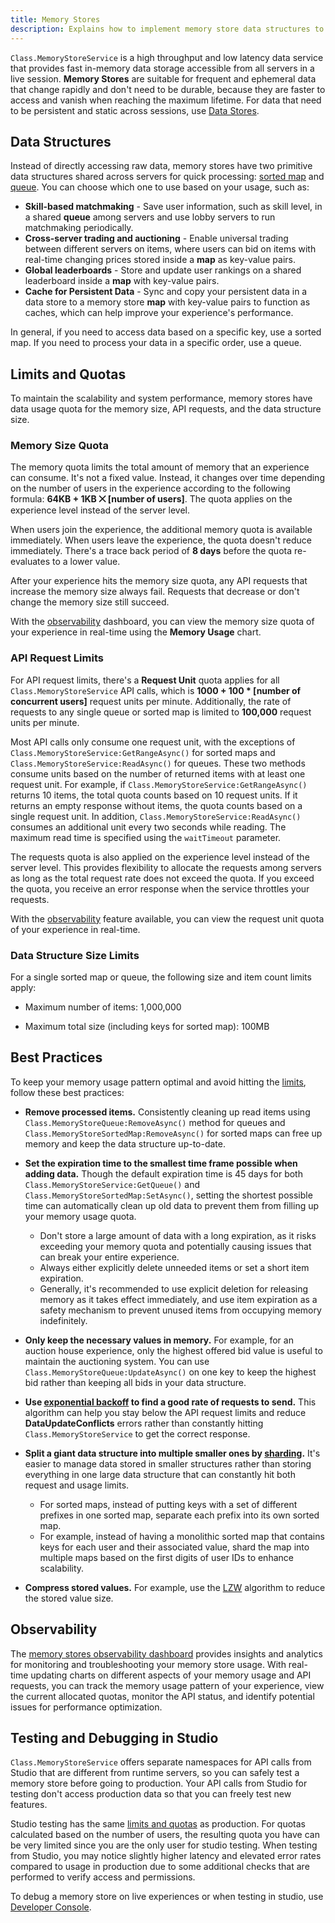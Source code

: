 ```yaml
---
title: Memory Stores
description: Explains how to implement memory store data structures to store frequent in-memory data.
---
```


`Class.MemoryStoreService` is a high throughput and low latency data service that provides fast in-memory data storage accessible from all servers in a live session. **Memory Stores** are suitable for frequent and ephemeral data that change rapidly and don't need to be durable, because they are faster to access and vanish when reaching the maximum lifetime. For data that need to be persistent and static across sessions, use [Data Stores](../../cloud-services/datastores.md).

## Data Structures

Instead of directly accessing raw data, memory stores have two primitive data structures shared across servers for quick processing: [sorted map](../../cloud-services/memory-stores/sorted-map.md) and [queue](../../cloud-services/memory-stores/queue.md). You can choose which one to use based on your usage, such as:

- **Skill-based matchmaking** - Save user information, such as skill level, in a shared **queue** among servers and use lobby servers to run matchmaking periodically.
- **Cross-server trading and auctioning** - Enable universal trading between different servers on items, where users can bid on items with real-time changing prices stored inside a **map** as key-value pairs.
- **Global leaderboards** - Store and update user rankings on a shared leaderboard inside a **map** with key-value pairs.
- **Cache for Persistent Data** - Sync and copy your persistent data in a data store to a memory store **map** with key-value pairs to function as caches, which can help improve your experience's performance.

In general, if you need to access data based on a specific key, use a sorted map. If you need to process your data in a specific order, use a queue.

## Limits and Quotas

To maintain the scalability and system performance, memory stores have data usage quota for the memory size, API requests, and the data structure size.

### Memory Size Quota

The memory quota limits the total amount of memory that an experience can consume. It's not a fixed value. Instead, it changes over time depending on the number of users in the experience according to the following formula: **64KB + 1KB ⨉ [number of users]**. The quota applies on the experience level instead of the server level.

When users join the experience, the additional memory quota is available immediately. When users leave the experience, the quota doesn't reduce immediately. There's a trace back period of **8 days** before the quota re-evaluates to a lower value.

After your experience hits the memory size quota, any API requests that increase the memory size always fail. Requests that decrease or don't change the memory size still succeed.

With the [observability](../../cloud-services/memory-stores/observability.md) dashboard, you can view the memory size quota of your experience in real-time using the **Memory Usage** chart.

### API Request Limits

For API request limits, there's a **Request Unit** quota applies for all `Class.MemoryStoreService` API calls, which is **1000 + 100 \* [number of concurrent users]** request units per minute. Additionally, the rate of requests to any single queue or sorted map is limited to **100,000** request units per minute.

Most API calls only consume one request unit, with the exceptions of `Class.MemoryStoreService:GetRangeAsync()` for sorted maps and `Class.MemoryStoreService:ReadAsync()` for queues. These two methods consume units based on the number of returned items with at least one request unit. For example, if `Class.MemoryStoreService:GetRangeAsync()` returns 10 items, the total quota counts based on 10 request units. If it returns an empty response without items, the quota counts based on a single request unit. In addition, `Class.MemoryStoreService:ReadAsync()` consumes an additional unit every two seconds while reading. The maximum read time is specified using the `waitTimeout` parameter.

The requests quota is also applied on the experience level instead of the server level. This provides flexibility to allocate the requests among servers as long as the total request rate does not exceed the quota. If you exceed the quota, you receive an error response when the service throttles your requests.

With the [observability](../../cloud-services/memory-stores/observability.md) feature available, you can view the request unit quota of your experience in real-time.

### Data Structure Size Limits

For a single sorted map or queue, the following size and item count limits apply:

- Maximum number of items: 1,000,000

- Maximum total size (including keys for sorted map): 100MB

## Best Practices

To keep your memory usage pattern optimal and avoid hitting the [limits](#limits-and-quotas), follow these best practices:

- **Remove processed items.** Consistently cleaning up read items using `Class.MemoryStoreQueue:RemoveAsync()` method for queues and `Class.MemoryStoreSortedMap:RemoveAsync()` for sorted maps can free up memory and keep the data structure up-to-date.
- **Set the expiration time to the smallest time frame possible when adding data.** Though the default expiration time is 45 days for both `Class.MemoryStoreService:GetQueue()` and `Class.MemoryStoreSortedMap:SetAsync()`, setting the shortest possible time can automatically clean up old data to prevent them from filling up your memory usage quota.
  - Don't store a large amount of data with a long expiration, as it risks exceeding your memory quota and potentially causing issues that can break your entire experience.
  - Always either explicitly delete unneeded items or set a short item expiration.
  - Generally, it's recommended to use explicit deletion for releasing memory as it takes effect immediately, and use item expiration as a safety mechanism to prevent unused items from occupying memory indefinitely.
- **Only keep the necessary values in memory.** For example, for an auction house experience, only the highest offered bid value is useful to maintain the auctioning system. You can use `Class.MemoryStoreQueue:UpdateAsync()`  on one key to keep the highest bid rather than keeping all bids in your data structure.
- **Use [exponential backoff](https://en.wikipedia.org/wiki/Exponential_backoff) to find a good rate of requests to send.** This algorithm can help you stay below the API request limits and reduce **DataUpdateConflicts** errors rather than constantly hitting `Class.MemoryStoreService` to get the correct response.
- **Split a giant data structure into multiple smaller ones by [sharding](https://en.wikipedia.org/wiki/Shard_(database_architecture)).** It's easier to manage data stored in smaller structures rather than storing everything in one large data structure that can constantly hit both request and usage limits.
  - For sorted maps, instead of putting keys with a set of different prefixes in one sorted map, separate each prefix into its own sorted map.
  - For example, instead of having a monolithic sorted map that contains keys for each user and their associated value, shard the map into multiple maps based on the first digits of user IDs to enhance scalability.

- **Compress stored values.** For example, use the [LZW](https://en.wikipedia.org/wiki/Lempel%E2%80%93Ziv%E2%80%93Welch) algorithm to reduce the stored value size.

## Observability

The [memory stores observability dashboard](../../cloud-services/memory-stores/observability.md) provides insights and analytics for monitoring and troubleshooting your memory store usage. With real-time updating charts on different aspects of your memory usage and API requests, you can track the memory usage pattern of your experience, view the current allocated quotas, monitor the API status, and identify potential issues for performance optimization.

## Testing and Debugging in Studio

`Class.MemoryStoreService` offers separate namespaces for API calls from Studio that are different from runtime servers, so you can safely test a memory store before going to production. Your API calls from Studio for testing don't access production data so that you can freely test new features.

Studio testing has the same [limits and quotas](#limits-and-quotas) as production. For quotas calculated based on the number of users, the resulting quota you have can be very limited since you are the only user for studio testing. When testing from Studio, you may notice slightly higher latency and elevated error rates compared to usage in production due to some additional checks that are performed to verify access and permissions.

To debug a memory store on live experiences or when testing in studio, use [Developer Console](../../studio/developer-console.md).
